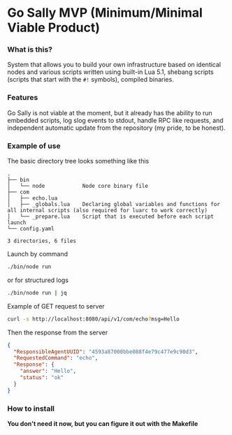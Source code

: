 # Go Sally MVP (Minimum/Minimal Viable Product)

### What is this?
System that allows you to build your own infrastructure based on identical nodes and various scripts written using built-in Lua 5.1, shebang scripts (scripts that start with the `#!` symbols), compiled binaries.

### Features
Go Sally is not viable at the moment, but it already has the ability to run embedded scripts, log slog events to stdout, handle RPC like requests, and independent automatic update from the repository (my pride, to be honest).

### Example of use
The basic directory tree looks something like this
```
.
├── bin
│   └── node			Node core binary file
├── com
│   ├── echo.lua
│   ├── _globals.lua	Declaring global variables and functions for all internal scripts (also required for luarc to work correctly)
│   └── _prepare.lua	Script that is executed before each script launch
└── config.yaml

3 directories, 6 files

```
Launch by command 
```bash
./bin/node run
```
or for structured logs
```bash
./bin/node run | jq
```

Example of GET request to server
```bash
curl -s http://localhost:8080/api/v1/com/echo?msg=Hello
```
Then the response from the server
```json
{
  "ResponsibleAgentUUID": "4593a87000bbe088f4e79c477e9c90d3",
  "RequestedCommand": "echo",
  "Response": {
    "answer": "Hello",
    "status": "ok"
  }
}

```

### How to install
**You don't need it now, but you can figure it out with the Makefile**